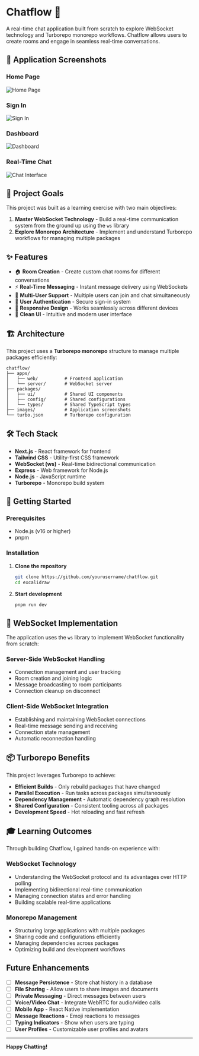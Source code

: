 # Chatflow 💬

A real-time chat application built from scratch to explore WebSocket technology and Turborepo monorepo workflows. Chatflow allows users to create rooms and engage in seamless real-time conversations.

## 📸 Application Screenshots

### Home Page

![Home Page](./images/home.png)

### Sign In

![Sign In](./images/signin.png)

### Dashboard

![Dashboard](./images/dashboard.png)

### Real-Time Chat

![Chat Interface](./images/chat.png)

## 🎯 Project Goals

This project was built as a learning exercise with two main objectives:

1. **Master WebSocket Technology** - Build a real-time communication system from the ground up using the `ws` library
2. **Explore Monorepo Architecture** - Implement and understand Turborepo workflows for managing multiple packages

## ✨ Features

- 🏠 **Room Creation** - Create custom chat rooms for different conversations
- ⚡ **Real-Time Messaging** - Instant message delivery using WebSockets
- 👥 **Multi-User Support** - Multiple users can join and chat simultaneously
- 🔐 **User Authentication** - Secure sign-in system
- 📱 **Responsive Design** - Works seamlessly across different devices
- 🎨 **Clean UI** - Intuitive and modern user interface

## 🏗️ Architecture

This project uses a **Turborepo monorepo** structure to manage multiple packages efficiently:

```
chatflow/
├── apps/
│   ├── web/          # Frontend application
│   └── server/       # WebSocket server
├── packages/
│   ├── ui/           # Shared UI components
│   ├── config/       # Shared configurations
│   └── types/        # Shared TypeScript types
├── images/           # Application screenshots
└── turbo.json        # Turborepo configuration
```

## 🛠️ Tech Stack

- **Next.js** - React framework for frontend
- **Tailwind CSS** - Utility-first CSS framework
- **WebSocket (ws)** - Real-time bidirectional communication
- **Express** - Web framework for Node.js
- **Node.js** - JavaScript runtime
- **Turborepo** - Monorepo build system

## 🚀 Getting Started

### Prerequisites

- Node.js (v16 or higher)
- pnpm

### Installation

1. **Clone the repository**

   ```bash
   git clone https://github.com/yourusername/chatflow.git
   cd excalidraw
   ```

2. **Start development**
   ```bash
   pnpm run dev
   ```

## 🔧 WebSocket Implementation

The application uses the `ws` library to implement WebSocket functionality from scratch:

### Server-Side WebSocket Handling

- Connection management and user tracking
- Room creation and joining logic
- Message broadcasting to room participants
- Connection cleanup on disconnect

### Client-Side WebSocket Integration

- Establishing and maintaining WebSocket connections
- Real-time message sending and receiving
- Connection state management
- Automatic reconnection handling

## 📦 Turborepo Benefits

This project leverages Turborepo to achieve:

- **Efficient Builds** - Only rebuild packages that have changed
- **Parallel Execution** - Run tasks across packages simultaneously
- **Dependency Management** - Automatic dependency graph resolution
- **Shared Configuration** - Consistent tooling across all packages
- **Development Speed** - Hot reloading and fast refresh

## 🎓 Learning Outcomes

Through building Chatflow, I gained hands-on experience with:

### WebSocket Technology

- Understanding the WebSocket protocol and its advantages over HTTP polling
- Implementing bidirectional real-time communication
- Managing connection states and error handling
- Building scalable real-time applications

### Monorepo Management

- Structuring large applications with multiple packages
- Sharing code and configurations efficiently
- Managing dependencies across packages
- Optimizing build and development workflows

## Future Enhancements

- [ ] **Message Persistence** - Store chat history in a database
- [ ] **File Sharing** - Allow users to share images and documents
- [ ] **Private Messaging** - Direct messages between users
- [ ] **Voice/Video Chat** - Integrate WebRTC for audio/video calls
- [ ] **Mobile App** - React Native implementation
- [ ] **Message Reactions** - Emoji reactions to messages
- [ ] **Typing Indicators** - Show when users are typing
- [ ] **User Profiles** - Customizable user profiles and avatars

---

**Happy Chatting!**
